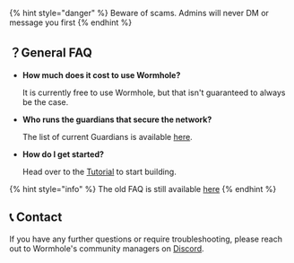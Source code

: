 {% hint style="danger" %}
Beware of scams. Admins will never DM or message you first
{% endhint %}

## ？General FAQ


- **How much does it cost to use Wormhole?**

    It is currently free to use Wormhole, but that isn't guaranteed to always be the case.

- **Who runs the guardians that secure the network?**

    The list of current Guardians is available [here](https://wormhole.com/network/).

- **How do I get started?**

    Head over to the [Tutorial](../tutorials/README.md) to start building.

<!-- 
- where can I track my transaction?
- 
...


tmp stuff here



-->

{% hint style="info" %}
The old FAQ is still available [here](../archive/faqs.md)
{% endhint %}


## 📞 Contact

If you have any further questions or require troubleshooting, please reach out to Wormhole's community managers on [Discord](https://discord.com/invite/wormholecrypto).
